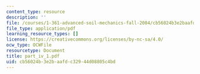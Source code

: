 ```yaml
---
content_type: resource
description: ''
file: /courses/1-361-advanced-soil-mechanics-fall-2004/cb56024b3e2baafdc32944d08805c4bd_part_iv_1.pdf
file_type: application/pdf
learning_resource_types: []
license: https://creativecommons.org/licenses/by-nc-sa/4.0/
ocw_type: OCWFile
resourcetype: Document
title: part_iv_1.pdf
uid: cb56024b-3e2b-aafd-c329-44d08805c4bd
---
```


